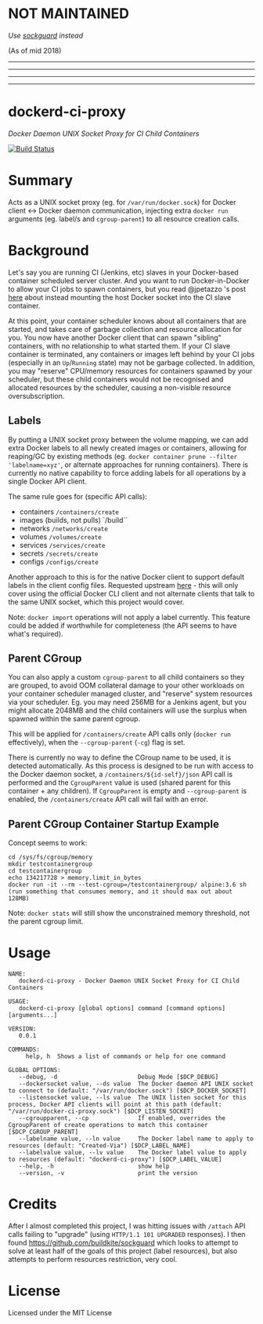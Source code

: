 # NOT MAINTAINED

*Use [sockguard](https://github.com/buildkite/sockguard) instead*

(As of mid 2018)

-------------------------
-------------------------
-------------------------
-------------------------

# dockerd-ci-proxy

*Docker Daemon UNIX Socket Proxy for CI Child Containers*

[![Build Status](https://travis-ci.org/CpuID/dockerd-ci-proxy.svg?branch=master)](https://travis-ci.org/CpuID/dockerd-ci-proxy)

# Summary

Acts as a UNIX socket proxy (eg. for `/var/run/docker.sock`) for Docker client <-> Docker daemon communication, injecting extra `docker run` arguments (eg. label/s and `cgroup-parent`) to all resource creation calls.

# Background

Let's say you are running CI (Jenkins, etc) slaves in your Docker-based container scheduled server cluster. And you want to run Docker-in-Docker to allow your CI jobs to spawn containers, but you read @jpetazzo 's post [here](https://jpetazzo.github.io/2015/09/03/do-not-use-docker-in-docker-for-ci/) about instead mounting the host Docker socket into the CI slave container.

At this point, your container scheduler knows about all containers that are started, and takes care of garbage collection and resource allocation for you. You now have another Docker client that can spawn "sibling" containers, with no relationship to what started them. If your CI slave container is terminated, any containers or images left behind by your CI jobs (especially in an `Up`/`Running` state) may not be garbage collected. In addition, you may "reserve" CPU/memory resources for containers spawned by your scheduler, but these child containers would not be recognised and allocated resources by the scheduler, causing a non-visible resource oversubscription.

## Labels

By putting a UNIX socket proxy between the volume mapping, we can add extra Docker labels to all newly created images or containers, allowing for reaping/GC by existing methods (eg. `docker container prune --filter 'labelname=xyz'`, or alternate approaches for running containers). There is currently no native capability to force adding labels for all operations by a single Docker API client.

The same rule goes for (specific API calls):

- containers `/containers/create`
- images (builds, not pulls) `/build``
- networks `/networks/create`
- volumes `/volumes/create`
- services `/services/create`
- secrets `/secrets/create`
- configs `/configs/create`


Another approach to this is for the native Docker client to support default labels in the client config files. Requested upstream [here](https://github.com/moby/moby/issues/33644) - this will only cover using the official Docker CLI client and not alternate clients that talk to the same UNIX socket, which this project would cover.

Note: `docker import` operations will not apply a label currently. This feature could be added if worthwhile for completeness (the API seems to have what's required).

## Parent CGroup

You can also apply a custom `cgroup-parent` to all child containers so they are grouped, to avoid OOM collateral damage to your other workloads on your container scheduler managed cluster, and "reserve" system resources via your scheduler. Eg. you may need 256MB for a Jenkins agent, but you might allocate 2048MB and the child containers will use the surplus when spawned within the same parent cgroup.

This will be applied for `/containers/create` API calls only (`docker run` effectively), when the `--cgroup-parent` (`-cg`) flag is set.

There is currently no way to define the CGroup name to be used, it is detected automatically. As this process is designed to be run with access to the Docker daemon socket, a `/containers/${id-self}/json` API call is performed and the `CgroupParent` value is used (shared parent for this container + any children). If `CgroupParent` is empty and `--cgroup-parent` is enabled, the `/containers/create` API call will fail with an error.

## Parent CGroup Container Startup Example

Concept seems to work:

```
cd /sys/fs/cgroup/memory
mkdir testcontainergroup
cd testcontainergroup
echo 134217728 > memory.limit_in_bytes
docker run -it --rm --test-cgroup=/testcontainergroup/ alpine:3.6 sh
(run something that consumes memory, and it should max out about 128MB)
```

Note: `docker stats` will still show the unconstrained memory threshold, not the parent cgroup limit.

# Usage

```
NAME:
   dockerd-ci-proxy - Docker Daemon UNIX Socket Proxy for CI Child Containers

USAGE:
   dockerd-ci-proxy [global options] command [command options] [arguments...]

VERSION:
   0.0.1

COMMANDS:
     help, h  Shows a list of commands or help for one command

GLOBAL OPTIONS:
   --debug, -d                       Debug Mode [$DCP_DEBUG]
   --dockersocket value, --ds value  The Docker daemon API UNIX socket to connect to (default: "/var/run/docker.sock") [$DCP_DOCKER_SOCKET]
   --listensocket value, --ls value  The UNIX listen socket for this process, Docker API clients will point at this path (default: "/var/run/docker-ci-proxy.sock") [$DCP_LISTEN_SOCKET]
   --cgroupparent, --cp              If enabled, overrides the CgroupParent of create operations to match this container [$DCP_CGROUP_PARENT]
   --labelname value, --ln value     The Docker label name to apply to resources (default: "Created-Via") [$DCP_LABEL_NAME]
   --labelvalue value, --lv value    The Docker label value to apply to resources (default: "dockerd-ci-proxy") [$DCP_LABEL_VALUE]
   --help, -h                        show help
   --version, -v                     print the version
```

# Credits

After I almost completed this project, I was hitting issues with `/attach` API calls failing to "upgrade" (using `HTTP/1.1 101 UPGRADED` responses). I then found https://github.com/buildkite/sockguard which looks to attempt to solve at least half of the goals of this project (label resources), but also attempts to perform resources restriction, very cool.

# License

Licensed under the MIT License
